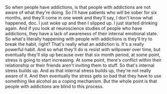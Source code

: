  So when people have addictions, is that people with addictions are not aware of what they're doing. So I'll have patients who will be sober for six months, and they'll come in one week and they'll say, I don't know what happened, doc. I just woke up and then I slipped up. I just started drinking again. And if you look at neuroscience studies of people who have addictions, they have a lack of awareness of their internal emotional state. So what's literally happening with people with addictions is they'll try to break the habit, right? That's really what an addiction is. It's a really powerful habit. And so what they'll do is resist with willpower over time, but eventually they'll slip up because over that six month period, at some point, stress is going to start increasing. At some point, there's conflict within their relationship or their friends aren't inviting them to stuff. So that's internal stress builds up. And as that internal stress builds up, they're not really aware of it. And then eventually the stress gets so bad that they have to use something like alcohol as a coping mechanism. But the whole point is that people with addictions are blind to this process.